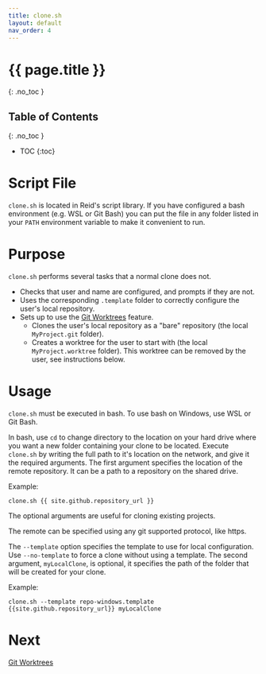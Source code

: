 ```yaml
---
title: clone.sh
layout: default
nav_order: 4
---
```

# {{ page.title }}
{: .no_toc }

## Table of Contents
{: .no_toc }

- TOC
{:toc}

# Script File

`clone.sh` is located in Reid's script library.
If you have configured a bash environment (e.g. WSL or Git Bash) you can put the file in any folder listed in your `PATH` environment variable to make it convenient to run.

# Purpose

`clone.sh` performs several tasks that a normal clone does not.

* Checks that user and name are configured, and prompts if they are not.
* Uses the corresponding `.template` folder to correctly configure the user's local repository.
* Sets up to use the [Git Worktrees](./Git-Worktrees.html) feature.
  * Clones the user's local repository as a "bare" repository (the local `MyProject.git` folder).
  * Creates a worktree for the user to start with (the local `MyProject.worktree` folder). This worktree can be removed by the user, see instructions below.

# Usage

`clone.sh` must be executed in bash. To use bash on Windows, use WSL or Git Bash.

In bash, use `cd` to change directory to the location on your hard drive where you want a new folder containing your clone to be located.
Execute `clone.sh` by writing the full path to it's location on the network, and give it the required arguments. The first argument specifies the location of the remote repository. It can be a path to a repository on the shared drive.

Example:

```
clone.sh {{ site.github.repository_url }}
```

The optional arguments are useful for cloning existing projects.

The remote can be specified using any git supported protocol, like https.

The `--template` option specifies the template to use for local configuration. Use `--no-template` to force a clone without using a template.
The second argument, `myLocalClone`, is optional, it specifies the path of the folder that will be created for your clone.

Example:

```
clone.sh --template repo-windows.template {{site.github.repository_url}} myLocalClone
```

# Next

[Git Worktrees](./Git-Worktrees.html)
